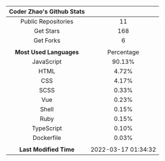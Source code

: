 | **Coder Zhao's Github Stats** | |
|:-:|:-:|
| Public Repositories | 11 |
| Get Stars | 168 |
| Get Forks | 6 |
| | |
| **Most Used Languages** | Percentage |
| JavaScript | 90.13% |
| HTML | 4.72% |
| CSS | 4.17% |
| SCSS | 0.33% |
| Vue | 0.23% |
| Shell | 0.15% |
| Ruby | 0.15% |
| TypeScript | 0.10% |
| Dockerfile | 0.03% |
| | |
| **Last Modified Time** | 2022-03-17 01:34:32 |